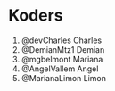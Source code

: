 # Koders

1. @devCharles Charles
2. @DemianMtz1 Demian
3. @mgbelmont Mariana
4. @AngelVallem Angel
5. @MarianaLimon Limon
